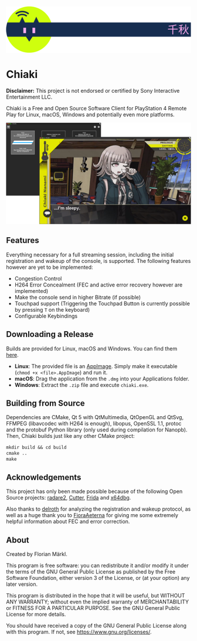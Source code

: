 
![Chiaki Logo](assets/chiaki_wide.png)

# Chiaki

**Disclaimer:** This project is not endorsed or certified by Sony Interactive Entertainment LLC.

Chiaki is a Free and Open Source Software Client for PlayStation 4 Remote Play
for Linux, macOS, Windows and potentially even more platforms.

![Screenshot](assets/screenshot.png)

## Features

Everything necessary for a full streaming session, including the initial
registration and wakeup of the console, is supported.
The following features however are yet to be implemented:
* Congestion Control
* H264 Error Concealment (FEC and active error recovery however are implemented)
* Make the console send in higher Bitrate (if possible)
* Touchpad support (Triggering the Touchpad Button is currently possible by pressing `T` on the keyboard)
* Configurable Keybindings

## Downloading a Release

Builds are provided for Linux, macOS and Windows. You can find them [here](https://github.com/thestr4ng3r/chiaki/releases).

* **Linux**: The provided file is an [AppImage](https://appimage.org/). Simply make it executable (`chmod +x <file>.AppImage`) and run it.
* **macOS**: Drag the application from the `.dmg` into your Applications folder.
* **Windows**: Extract the `.zip` file and execute `chiaki.exe`.

## Building from Source

Dependencies are CMake, Qt 5 with QtMultimedia, QtOpenGL and QtSvg, FFMPEG (libavcodec with H264 is enough), libopus, OpenSSL 1.1,
protoc and the protobuf Python library (only used during compilation for Nanopb).
Then, Chiaki builds just like any other CMake project:
```
mkdir build && cd build
cmake ..
make
```

## Acknowledgements

This project has only been made possible because of the following Open Source projects:
[radare2](https://github.com/radare/radare2),
[Cutter](https://cutter.re/),
[Frida](https://www.frida.re/) and
[x64dbg](https://x64dbg.com/).

Also thanks to [delroth](https://github.com/delroth) for analyzing the registration and wakeup protocol,
as well as a huge thank you to [FioraAeterna](https://github.com/FioraAeterna) for giving me some
extremely helpful information about FEC and error correction.

## About

Created by Florian Märkl.

This program is free software: you can redistribute it and/or modify
it under the terms of the GNU General Public License as published by
the Free Software Foundation, either version 3 of the License, or
(at your option) any later version.

This program is distributed in the hope that it will be useful,
but WITHOUT ANY WARRANTY; without even the implied warranty of
MERCHANTABILITY or FITNESS FOR A PARTICULAR PURPOSE.  See the
GNU General Public License for more details.

You should have received a copy of the GNU General Public License
along with this program.  If not, see <https://www.gnu.org/licenses/>.
